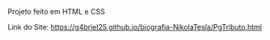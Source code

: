 Projeto feito em HTML e CSS

Link do Site: https://g4briel25.github.io/biografia-NikolaTesla/PgTributo.html
